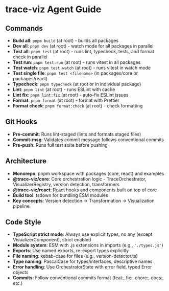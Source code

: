 # trace-viz Agent Guide

## Commands

- **Build all**: `pnpm build` (at root) - builds all packages
- **Dev all**: `pnpm dev` (at root) - watch mode for all packages in parallel
- **Test all**: `pnpm test` (at root) - runs lint, typecheck, tests, and format check in parallel
- **Test run**: `pnpm test:run` (at root) - runs vitest in all packages
- **Test watch**: `pnpm test:watch` (at root) - runs vitest in watch mode
- **Test single file**: `pnpm test <filename>` (in packages/core or packages/react)
- **Typecheck**: `pnpm typecheck` (at root or in individual package)
- **Lint**: `pnpm lint` (at root) - runs ESLint with cache
- **Lint fix**: `pnpm lint:fix` (at root) - auto-fix ESLint issues
- **Format**: `pnpm format` (at root) - format with Prettier
- **Format check**: `pnpm format:check` (at root) - check formatting

## Git Hooks

- **Pre-commit**: Runs lint-staged (lints and formats staged files)
- **Commit-msg**: Validates commit message follows conventional commits
- **Pre-push**: Runs full test suite before pushing

## Architecture

- **Monorepo**: pnpm workspace with packages (core, react) and examples
- **@trace-viz/core**: Core orchestration logic - TraceOrchestrator, VisualizerRegistry, version detection, transformers
- **@trace-viz/react**: React hooks and components built on top of core
- **Build tool**: tsdown for bundling ESM modules
- **Key concepts**: Version detection → Transformation → Visualization pipeline

## Code Style

- **TypeScript strict mode**: Always use explicit types, no any (except VisualizerComponent), strict enabled
- **Module system**: ESM with .js extensions in imports (e.g., `'./types.js'`)
- **Exports**: Use named exports, re-export types explicitly
- **File naming**: kebab-case for files (e.g., version-detector.ts)
- **Type naming**: PascalCase for types/interfaces, descriptive names
- **Error handling**: Use OrchestratorState with error field, typed Error objects
- **Commits**: Follow conventional commits format (feat:, fix:, chore:, docs:, etc.)
